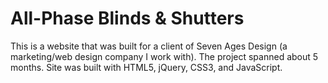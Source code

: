 # All-Phase Blinds &amp; Shutters
This is a website that was built for a client of Seven Ages Design (a marketing/web design company I work with). The project spanned about 5 months. Site was built with HTML5, jQuery, CSS3, and JavaScript.
